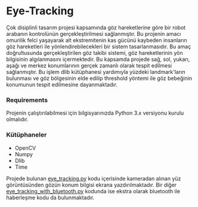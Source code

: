 # Eye-Tracking
Çok disiplinli tasarım projesi kapsamında göz hareketlerine göre bir robot arabanın kontrolünün gerçekleştirilmesi sağlanmıştır. Bu projenin amacı omurilik felci yaşayarak alt ekstremitenin kas gücünü kaybeden insanların göz hareketleri ile yönlendirebilecekleri bir sistem tasarlanmasıdır.
Bu amaç doğrultusunda gerçekleştirilen göz takibi sistemi, göz hareketlerinin yön bilgisinin algılanmasını içermektedir. Bu kapsamda projede sağ, sol, yukarı, aşağı ve merkez konumlarının gerçek zamanlı olarak tespit edilmesi sağlanmıştır.
Bu işlem dlib kütüphanesi yardımıyla yüzdeki landmark'ların bulunması ve göz bölgesinin elde edilip threshold yöntemi ile göz bebeğinin konumunun tespit edilmesine dayanmaktadır.

### Requirements

Projenin çalıştırılabilmesi için bilgisyarınızda Python 3.x versiyonu kurulu olmalıdır.

### Kütüphaneler
- OpenCV
- Numpy
- Dlib
- Time

Projede bulunan [eye_tracking.py](https://github.com/FidanVural/Eye-Tracking/blob/main/eye_tracking.py) kodu içerisinde kameradan alınan yüz görüntüsünden gözün konum bilgisi ekrana yazdırılmaktadır. Bir diğer [eye_tracking_with_bluetooth.py](https://github.com/FidanVural/Eye-Tracking/blob/main/eye_tracking_with_bluetooth.py) kodunda ise ekstra olarak bluetooth ile haberleşme kodu da bulunmaktadır.


